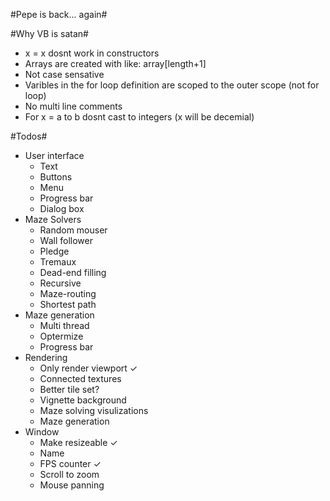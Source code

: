 #Pepe is back... again#

#Why VB is satan#
* x = x dosnt work in constructors
* Arrays are created with like: array[length+1]
* Not case sensative
* Varibles in the for loop definition are scoped to the outer scope (not for loop)
* No multi line comments
* For x = a to b dosnt cast to integers (x will be decemial)

#Todos#
 - User interface
	 - Text
	 - Buttons
	 - Menu
	 - Progress bar
	 - Dialog box
 - Maze Solvers
	 - Random mouser
	 - Wall follower
	 - Pledge
	 - Tremaux
	 - Dead-end filling
	 - Recursive
	 - Maze-routing
	 - Shortest path
 - Maze generation
	 - Multi thread
	 - Optermize
	 - Progress bar
 - Rendering
	 - Only render viewport ✓
	 - Connected textures
	 - Better tile set?
	 - Vignette background
	 - Maze solving visulizations
	 - Maze generation
 - Window
	 - Make resizeable ✓
	 - Name
	 - FPS counter ✓
	 - Scroll to zoom
	 - Mouse panning